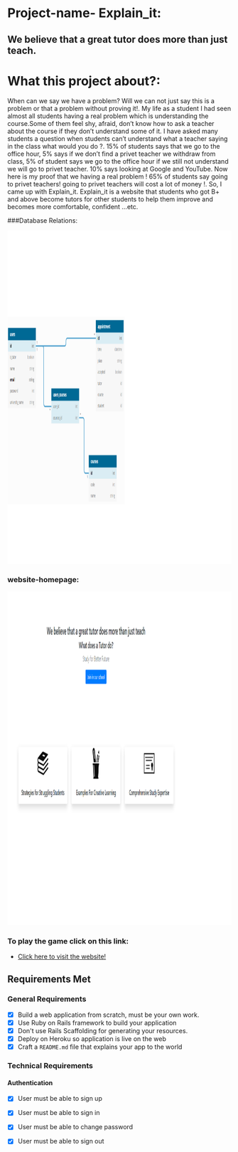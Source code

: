 # Project-name- Explain_it:

## We believe that a great tutor does more than just teach.

# What this project about?:


When can we say we  have a problem? Will we can not just say this is a problem or that a problem without proving it!.
My life as a student  I had seen almost all students having a real problem which is understanding the course.Some of them feel shy, afraid, don’t know how to ask a teacher about the course if they don’t understand some of it. I have asked many students  a question  when students  can’t understand what a teacher saying in the class what would you do ?. 15% of students says that we go to the  office hour, 5% says if we don’t  find  a privet teacher we withdraw from class, 5% of student says we go to the office hour if we still not understand we will go to privet teacher. 10% says looking at Google and YouTube. Now here is my proof that we having a real problem !  65% of students say going to privet teachers! going to privet teachers will cost a lot of money !. So, I came up with Explain_it. Explain_it  is a website that students who got B+ and above become tutors for other students to help them improve and becomes more comfortable, confident …etc. 

 ###Database Relations:
 <p align="center"><img src="./website-homepage/dbdiagram.png" width="900" height="750" ></p>

 ### website-homepage:

 <p align="center"><img src="./website-homepage/home.png" width="800" height="750" ></p>


### To play the game click on this link:
* [Click here to visit the website!](https://explan-it.herokuapp.com/) 


## Requirements Met

### General Requirements

- [x] Build a web application from scratch, must be your own work. 
- [x] Use Ruby on Rails framework to build your application 
- [x] Don't use Rails Scaffolding for generating your resources. 
- [x] Deploy on Heroku so application is live on the web 
- [x] Craft a `README.md` file that explains your app to the world 

### Technical Requirements

#### Authentication
- [x] User must be able to sign up 
- [x] User must be able to sign in 
- [x] User must be able to change password 
- [x] User must be able to sign out 




